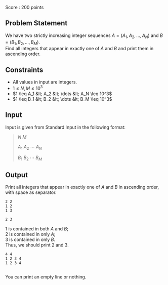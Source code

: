 Score : $200$ points

## Problem Statement

We have two strictly increasing integer sequences $A = (A_1, A_2, \dots, A_N)$ and $B = (B_1, B_2, \dots, B_M)$.<br>
Find all integers that appear in exactly one of $A$ and $B$ and print them in ascending order.

## Constraints

- All values in input are integers.
- $1 \leq N, M \leq 10^3$
- $1 \leq A_1 &lt; A_2 &lt; \dots &lt; A_N \leq 10^3$
- $1 \leq B_1 &lt; B_2 &lt; \dots &lt; B_M \leq 10^3$

## Input

Input is given from Standard Input in the following format:

> $N$ $M$
> 
> $A_1$ $A_2$ $\cdots$ $A_N$
> 
> $B_1$ $B_2$ $\cdots$ $B_M$

## Output

Print all integers that appear in exactly one of $A$ and $B$ in ascending order, with space as separator.

```input1
2 2
1 2
1 3
```

```output1
2 3
```

$1$ is contained in both $A$ and $B$;<br>
$2$ is contained in only $A$;<br>
$3$ is contained in only $B$.<br>
Thus, we should print $2$ and $3$.

```input2
4 4
1 2 3 4
1 2 3 4
```

```output2

```

You can print an empty line or nothing.